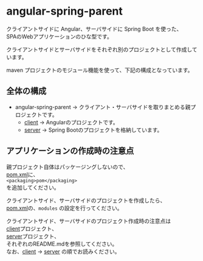 # angular-spring-parent

クライアントサイドに Angular、サーバサイドに Spring Boot を使った、  
SPAのWebアプリケーションのひな型です。

クライアントサイドとサーバサイドをそれぞれ別のプロジェクトとして作成しています。

maven プロジェクトのモジュール機能を使って、下記の構成となっています。

## 全体の構成

 - angular-spring-parent → クライアント・サーバサイドを取りまとめる親プロジェクトです。
   - [client](client/README.md) → Angularのプロジェクトです。
   - [server](server/README.md) → Spring Bootのプロジェクトを格納しています。

## アプリケーションの作成時の注意点
親プロジェクト自体はパッケージングしないので、  
[pom.xml](pom.xml)に、  
```<packaging>pom</packaging>```  
を追加してください。

クライアントサイド、サーバサイドのプロジェクトを作成したら、  
[pom.xml](pom.xml)の、`modules` の設定を行ってください。

クライアントサイド、サーバサイドのプロジェクト作成時の注意点は  
[client](client/README.md)プロジェクト、  
[server](server/README.md)プロジェクト、  
それぞれのREADME.mdを参照してください。  
なお、[client](client/README.md) → [server](server/README.md) の順でお読みください。  


